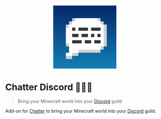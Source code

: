 <p align="center">
    <a href="https://github.com/Axieum/Chatter">
        <img src="src/main/resources/logo.png" height="200" alt="Chatter Logo">
    </a>
</p>

# Chatter Discord :people_holding_hands:
> Bring your Minecraft world into your [Discord](https://discord.com) guild

Add-on for [Chatter](..) to bring your Minecraft world into your [Discord](https://discord.com) guild.

